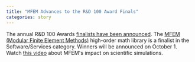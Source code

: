 ```yaml
---
title: "MFEM Advances to the R&D 100 Award Finals"
categories: story
---
```


The annual R&D 100 Awards [finalists have been announced](https://www.rdworldonline.com/finalists-for-2020-rd-100-awards-are-unveiled/). The [MFEM (Modular Finite Element Methods)](https://mfem.org/) high-order math library is a finalist in the Software/Services category. Winners will be announced on October 1. Watch [this video](https://www.youtube.com/watch?v=Rpccj3NopSE) about MFEM's impact on scientific simulations.
